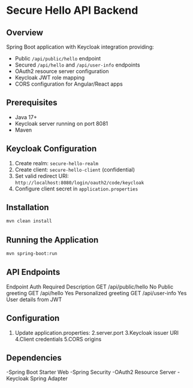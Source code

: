 # Secure Hello API Backend

## Overview
Spring Boot application with Keycloak integration providing:
- Public `/api/public/hello` endpoint
- Secured `/api/hello` and `/api/user-info` endpoints
- OAuth2 resource server configuration
- Keycloak JWT role mapping
- CORS configuration for Angular/React apps

## Prerequisites
- Java 17+
- Keycloak server running on port 8081
- Maven

## Keycloak Configuration
1. Create realm: `secure-hello-realm`
2. Create client: `secure-hello-client` (confidential)
3. Set valid redirect URI: `http://localhost:8080/login/oauth2/code/keycloak`
4. Configure client secret in `application.properties`

## Installation
```bash
mvn clean install
```

## Running the Application
```bash
mvn spring-boot:run
```

## API Endpoints

Endpoint	Auth Required	Description
GET /api/public/hello	No	Public greeting
GET /api/hello	Yes	Personalized greeting
GET /api/user-info	Yes	User details from JWT

## Configuration
1. Update application.properties:
2.server.port
3.Keycloak issuer URI
4.Client credentials
5.CORS origins

## Dependencies
-Spring Boot Starter Web
-Spring Security
-OAuth2 Resource Server
-Keycloak Spring Adapter

